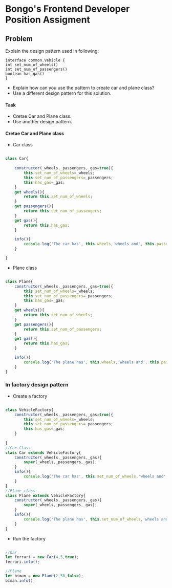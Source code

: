 # Bongo's Frontend Developer Position Assigment 
## Problem 
Explain the design pattern used in following:
~~~
interface common.Vehicle {
int set_num_of_wheels()
int set_num_of_passengers()
boolean has_gas()
}
~~~
- Explain how can you use the pattern to create car and plane class?
- Use a different design pattern for this solution.

#### Task
- Cretae Car and Plane class.
- Use another design pattern.

#### Cretae Car and Plane class
- Car class
~~~javascript

class Car{
    
    constructor(_wheels,_passengers,_gas=true){
        this.set_num_of_wheels=_wheels;
        this.set_num_of_passengers=_passengers;
        this.has_gas=_gas;
    }
    get wheels(){
        return this.set_num_of_wheels;
    }
    get passengers(){
        return this.set_num_of_passengers;
    }
    get gas(){
        return this.has_gas;
    }

    info(){
        console.log('The car has', this.wheels,'wheels and', this.passengers,'passengers and the car has gas',this.gas); 
    }

}
~~~

- Plane class
~~~javascript

class Plane{
    constructor(_wheels,_passengers,_gas=true){
        this.set_num_of_wheels=_wheels;
        this.set_num_of_passengers=_passengers;
        this.has_gas=_gas;
    }
    get wheels(){
        return this.set_num_of_wheels;
    }
    get passengers(){
        return this.set_num_of_passengers;
    }
    get gas(){
        return this.has_gas;
    }

    info(){
        console.log('The plane has', this.wheels,'wheels and', this.passengers,'passengers and the plane has gas',this.gas); 
    }
}
~~~
### In factory design pattern
- Create a factory 
~~~javascript

class VehicleFactory{
    constructor(_wheels,_passengers,_gas=true){
        this.set_num_of_wheels=_wheels;
        this.set_num_of_passengers=_passengers;
        this.has_gas=_gas;
    }
    
}
//Car Class 
class Car extends VehicleFactory{
    constructor(_wheels,_passengers,_gas){
        super(_wheels,_passengers,_gas);
    }
    info(){
        console.log('The car has', this.set_num_of_wheels,'wheels and', this.set_num_of_passengers,'passengers and the car has gas',this.has_gas); 
    }
}
//Plane class
class Plane extends VehicleFactory{
    constructor(_wheels,_passengers,_gas){
        super(_wheels,_passengers,_gas);
    }
    info(){
        console.log('The plane has', this.set_num_of_wheels,'wheels and', this.set_num_of_passengers,'passengers and the plane has gas',this.has_gas); 
    }
}
~~~
- Run the factory
~~~javascript 

//Car
let ferrari = new Car(4,5,true);
ferrari.info();

//Plane
let biman = new Plane(2,50,false);
biman.info();
~~~